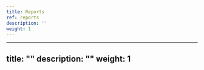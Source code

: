 ```yaml
---
title: Reports
ref: reports
description: ''
weight: 1
---
```

---
title: ""
description: ""
weight: 1
---